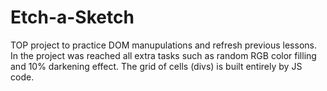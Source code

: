 # Etch-a-Sketch

TOP project to practice DOM manupulations and refresh previous lessons. In the project was reached all extra tasks such as random RGB color filling and 10% darkening effect. The grid of cells (divs) is built entirely by JS code.